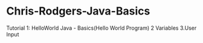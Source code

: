 # Chris-Rodgers-Java-Basics
Tutorial 1: HelloWorld Java - Basics(Hello World Program)
2 Variables
3.User Input
